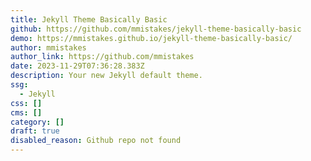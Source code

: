 ```yaml
---
title: Jekyll Theme Basically Basic
github: https://github.com/mmistakes/jekyll-theme-basically-basic
demo: https://mmistakes.github.io/jekyll-theme-basically-basic/
author: mmistakes
author_link: https://github.com/mmistakes
date: 2023-11-29T07:36:28.383Z
description: Your new Jekyll default theme.
ssg:
  - Jekyll
css: []
cms: []
category: []
draft: true
disabled_reason: Github repo not found
---
```


